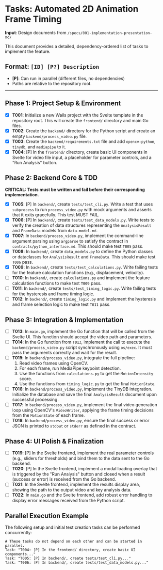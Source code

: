 # Tasks: Automated 2D Animation Frame Timing

**Input**: Design documents from `/specs/001-implementation-presentation-md/`

This document provides a detailed, dependency-ordered list of tasks to implement the feature.

## Format: `[ID] [P?] Description`
- **[P]**: Can run in parallel (different files, no dependencies)
- Paths are relative to the repository root.

---

## Phase 1: Project Setup & Environment

- [x] **T001**: Initialize a new Wails project with the Svelte template in the repository root. This will create the `frontend/` directory and main Go files.
- [x] **T002**: Create the `backend/` directory for the Python script and create an empty `backend/process_video.py` file.
- [x] **T003**: Create the `backend/requirements.txt` file and add `opencv-python`, `tinydb`, and `mediapipe` to it.
- [x] **T004**: [P] In the `frontend/` directory, create basic UI components in Svelte for video file input, a placeholder for parameter controls, and a "Run Analysis" button.

## Phase 2: Backend Core & TDD

**CRITICAL: Tests must be written and fail before their corresponding implementation.**

- [x] **T005**: [P] In `backend/`, create `tests/test_cli.py`. Write a test that uses `subprocess` to run `process_video.py` with mock arguments and asserts that it exits gracefully. This test MUST FAIL.
- [x] **T006**: [P] In `backend/`, create `tests/test_data_models.py`. Write tests to verify the creation of data structures representing the `AnalysisResult` and `FrameData` models from `data-model.md`.
- [x] **T007**: In `backend/process_video.py`, implement the command-line argument parsing using `argparse` to satisfy the contract in `contracts/python_interface.md`. This should make test `T005` pass.
- [x] **T008**: In `backend/`, create `data_models.py` to define the Python classes or dataclasses for `AnalysisResult` and `FrameData`. This should make test `T006` pass.
- [x] **T009**: In `backend/`, create `tests/test_calculations.py`. Write failing tests for the feature calculation functions (e.g., displacement, velocity).
- [ ] **T010**: In `backend/`, create `calculations.py` and implement the feature calculation functions to make test `T009` pass.
- [ ] **T011**: In `backend/`, create `tests/test_timing_logic.py`. Write failing tests for the hysteresis and frame timing logic.
- [ ] **T012**: In `backend/`, create `timing_logic.py` and implement the hysteresis and frame selection logic to make test `T011` pass.

## Phase 3: Integration & Implementation

- [ ] **T013**: In `main.go`, implement the Go function that will be called from the Svelte UI. This function should accept the video path and parameters.
- [ ] **T014**: In the Go function from `T013`, implement the call to execute the `backend/process_video.py` script synchronously using `os/exec`. It must pass the arguments correctly and wait for the result.
- [ ] **T015**: In `backend/process_video.py`, integrate the full pipeline: 
    1. Read video frames using OpenCV.
    2. For each frame, run MediaPipe keypoint detection.
    3. Use the functions from `calculations.py` to get the `MotionIntensity` score.
    4. Use the functions from `timing_logic.py` to get the final `MotionState`.
- [ ] **T016**: In `backend/process_video.py`, implement the TinyDB integration. Initialize the database and save the final `AnalysisResult` document upon successful processing.
- [ ] **T017**: In `backend/process_video.py`, implement the final video generation loop using OpenCV's `VideoWriter`, applying the frame timing decisions from the `MotionState` of each frame.
- [ ] **T018**: In `backend/process_video.py`, ensure the final success or error JSON is printed to `stdout` or `stderr` as defined in the contract.

## Phase 4: UI Polish & Finalization

- [ ] **T019**: [P] In the Svelte frontend, implement the real parameter controls (e.g., sliders for thresholds) and bind them to the data sent to the Go backend.
- [ ] **T020**: [P] In the Svelte frontend, implement a modal loading overlay that is triggered by the "Run Analysis" button and closed when a result (success or error) is received from the Go backend.
- [ ] **T021**: In the Svelte frontend, implement the results display area, showing the path to the output video and key analysis data.
- [ ] **T022**: In `main.go` and the Svelte frontend, add robust error handling to display error messages received from the Python script.

## Parallel Execution Example

The following setup and initial test creation tasks can be performed concurrently:

```
# These tasks do not depend on each other and can be started in parallel.
Task: "T004: [P] In the frontend/ directory, create basic UI components..."
Task: "T005: [P] In backend/, create tests/test_cli.py..."
Task: "T006: [P] In backend/, create tests/test_data_models.py..."
```